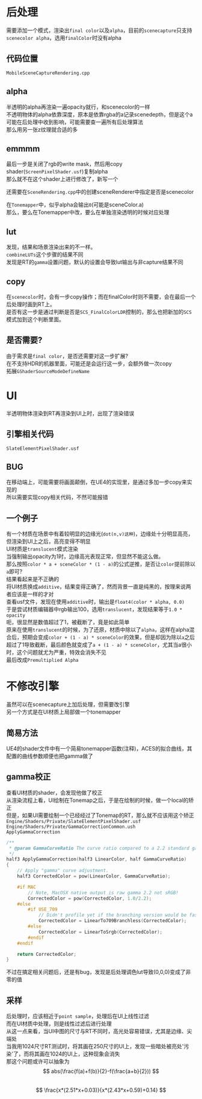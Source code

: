 # 后处理
需要添加一个模式，渲染出`final color`以及`alpha`，目前的`scenecapture`只支持`scenecolor alpha`，选用`finalColor`时没有alpha  
## 代码位置
`MobileSceneCaptureRendering.cpp`  
## alpha
半透明的alpha再渲染一遍opacity就行，和scenecolor的一样  
不透明物体的alpha依靠深度，原本是依靠rgba的a记录scenedepth，但是这个a可能在后处理中收到影响，可能需要查一遍所有后处理算法  
那么用另一张z纹理就合适的多  
## emmmm
最后一步是关闭了rgb的write mask，然后用copy shader(`ScreenPixelShader.usf`)复制alpha  
那么就不在这个shader上进行修改了，新写一个  

还需要在`SceneRendering.cpp`中的创建sceneRenderer中指定是否是scenecolor  

在`Tonemapper`中，似乎alpha会输出`0`(可能是sceneColor.a)  
那么，要么在Tonemapper中改，要么在单独渲染透明的时候对应处理  
## lut
发现，结果和场景渲染出来的不一样。  
`combineLUTs`这个步骤的结果不同  
发现是RT的`gamma`设置问题，默认的设置会导致lut输出与非capture结果不同  
## copy
在`scenecolor`时，会有一步copy操作；而在finalColor时则不需要，会在最后一个后处理时画到RT上。  
是否有这一步是通过判断是否是`SCS_FinalColorLDR`控制的，那么也把新加的`SCS`模式加到这个判断里面。  
## 是否需要?
由于需求是`final color`，是否还需要对这一步扩展?  
在不支持HDR的机器里面，可能还是会运行这一步，会额外做一次copy  
拓展`GShaderSourceModeDefineName`  
# UI
半透明物体渲染到RT再渲染到UI上时，出现了渲染错误  
## 引擎相关代码
`SlateElementPixelShader.usf`  
## BUG
在移动端上，可能需要将画面颠倒，在UE4的实现里，是通过多加一步copy来实现的  
所以需要实现copy相关代码，不然可能报错
## 一个例子
有一个材质在场景中有着较明显的边缘光(`dot(n,v)这种`)，边缘处十分明显高亮，但渲染到UI上之后，高亮变得不明显  
UI材质是`translucent`模式渲染  
当强制输出opacity为1时，边缘高光表现正常，但显然不能这么做。  
那么按照`color * a + sceneColor * (1 - a)`的公式逆推，是否让`color`提前除以`a`即可?  
结果看起来是不正确的  
将UI材质换成`additive`，结果变得正确了，然而背景一直是纯黑的，按理来说两者应该是一样的才对  
查看usf文件，发现在使用`additive`时，输出是`float4(color * alpha, 0.0)`  
于是尝试材质编辑器中rgb输出100，选用`translucent`，发现结果等于`1.0 * opacity`  
呃，很显然是数值超过了1，被截断了，竟是如此简单  
原来在使用`translucent`的时候，为了还原，材质中除以了`alpha`，这样在alpha混合后，预期会变成`color + (1 - a) * sceneColor`的效果，但是却因为除以`a`之后超过了1导致截断，最后颜色就变成了`a + (1 - a) * sceneColor`，尤其当a很小时，这个问题就尤为严重，特效会消失不见  
最后改成`Premultiplied Alpha`
# 不修改引擎
虽然可以在scenecapture上加后处理，但需要改引擎  
另一个方式是在UI材质上局部做一个tonemapper  
## 简易方法
UE4的shader文件中有一个简易tonemapper函数(注释)，ACES的拟合曲线，其配置的曲线参数顺便也把gamma做了
## gamma校正
查看UI材质的shader，会发现他做了校正  
从渲染流程上看，UI绘制在Tonemap之后，于是在绘制的时候，做一个local的矫正  
但是，如果UI需要绘制一个已经经过了Tonemap的RT，那么就不应该用这个矫正
`Engine/Shaders/Private/SlateElementPixelShader.usf`  
`Engine/Shaders/Private/GammaCorrectionCommon.ush`  
`ApplyGammaCorrection`  
```cpp
/**
 * @param GammaCurveRatio The curve ratio compared to a 2.2 standard gamma, e.g. 2.2 / DisplayGamma.  So normally the value is 1.
 */
half3 ApplyGammaCorrection(half3 LinearColor, half GammaCurveRatio)
{
	// Apply "gamma" curve adjustment.
	half3 CorrectedColor = pow(LinearColor, GammaCurveRatio);

	#if MAC
		// Note, MacOSX native output is raw gamma 2.2 not sRGB!
		CorrectedColor = pow(CorrectedColor, 1.0/2.2);
	#else
		#if USE_709
			// Didn't profile yet if the branching version would be faster (different linear segment).
			CorrectedColor = LinearTo709Branchless(CorrectedColor);
		#else
			CorrectedColor = LinearToSrgb(CorrectedColor);
		#endif
	#endif

	return CorrectedColor;
}    
```

不过在搞定相关问题后，还是有bug，发现是后处理调色lut导致(0,0,0)变成了非零的值
## 采样
后处理时，应该相近于`point sample`，处理后在UI上线性过滤  
而在UI材质中处理，则是线性过滤后进行处理    
从这一点来看，当UI中图的尺寸与RT不同时，高光处容易错误，尤其是边缘、尖端处  
当我用1024尺寸RT测试时，将其画在250尺寸的UI上，发现一些暗处被亮处'污染'了，而将其画在1024的UI上，这种现象会消失  
那这个问题或许可以抽象为  
$$
abs(\frac{f(a)+f(b)}{2}-f(\frac{a+b}{2}))
$$  
$$
\frac{x*(2.51*x+0.03)}{x*(2.43*x+0.59)+0.14}
$$  
